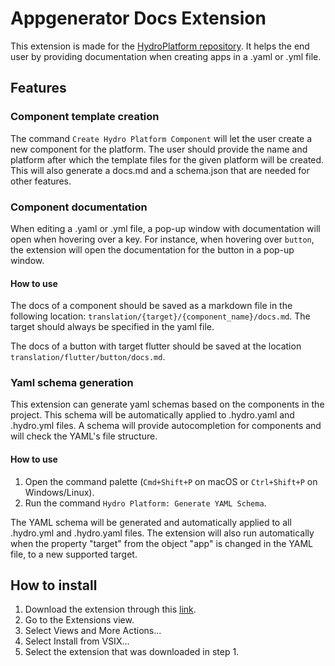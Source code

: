 # Appgenerator Docs Extension

This extension is made for the [HydroPlatform repository](https://github.com/SiebeBosch/HydroPlatform). It helps the end user by providing documentation when creating apps in a .yaml or .yml file. 

## Features

### Component template creation
The command `Create Hydro Platform Component` will let the user create a new component for the platform. The user should provide the name and platform after which the template files for the given platform will be created. This will also generate a docs.md and a schema.json that are needed for other features.

### Component documentation
When editing a .yaml or .yml file, a pop-up window with documentation will open when hovering over a key. For instance, when hovering over `button`, the extension will open the documentation for the button in a pop-up window.

#### How to use
The docs of a component should be saved as a markdown file in the following location: `translation/{target}/{component_name}/docs.md`. The target should always be specified in the yaml file.

The docs of a button with target flutter should be saved at the location `translation/flutter/button/docs.md`.

### Yaml schema generation
This extension can generate yaml schemas based on the components in the project. This schema will be automatically applied to .hydro.yaml and .hydro.yml files. A schema will provide autocompletion for components and will check the YAML's file structure.

#### How to use

1. Open the command palette (`Cmd+Shift+P` on macOS or `Ctrl+Shift+P` on Windows/Linux).
2. Run the command `Hydro Platform: Generate YAML Schema`.

The YAML schema will be generated and automatically applied to all .hydro.yml and .hydro.yaml files. The extension will also run automatically when the property "target" from the object "app" is changed in the YAML file, to a new supported target.



## How to install

1. Download the extension through this [link](https://github.com/Iconica-Development/appgenerator-docs-vsc-extension/raw/refs/heads/master/releases/hydro-platform-0.0.9.vsix).
2. Go to the Extensions view.
3. Select Views and More Actions...
4. Select Install from VSIX...
5. Select the extension that was downloaded in step 1.